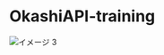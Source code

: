 # OkashiAPI-training

![イメージ 3](https://user-images.githubusercontent.com/64759632/106379448-81be5480-63ef-11eb-8cba-b77dc8289761.gif)
